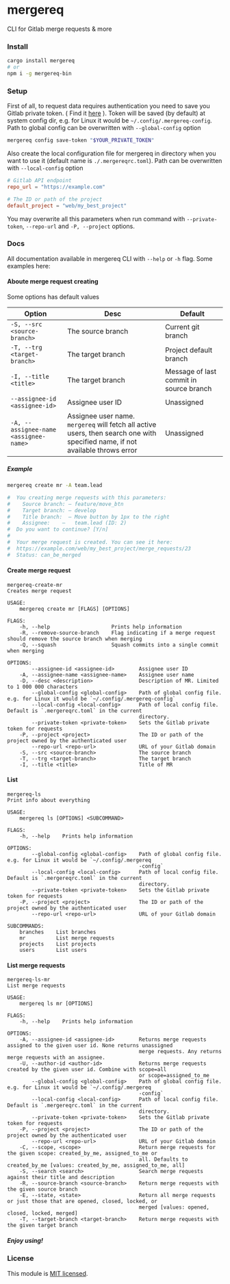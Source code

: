 # mergereq
CLI for Gitlab merge requests & more

### Install
```sh
cargo install mergereq
# or
npm i -g mergereq-bin
```


### Setup
First of all, to request data requires authentication you need to save you Gitlab private token.
( Find it [here](https://docs.gitlab.com/ee/user/profile/personal_access_tokens.html) ).
Token will be saved (by default) at system config dir, e.g. for Linux it would be `~/.config/.mergereq-config`. Path to global config can be overwritten with `--global-config` option
```sh
mergereq config save-token "$YOUR_PRIVATE_TOKEN"
```



Also create the local configuration file for mergereq in directory when you want to use it
(default name is `./.mergereqrc.toml`). Path can be overwritten with `--local-config` option
```toml
# Gitlab API endpoint
repo_url = "https://example.com"

# The ID or path of the project
default_project = "web/my_best_project"
```

You may overwrite all this parameters when run command with `--private-token`, `--repo-url` and `-P, --project` options.



### Docs
All documentation available in mergereq CLI with `--help` or `-h` flag. Some examples here:

#### Aboute merge request creating
Some options has default values

| Option                                | Desc                                                                                                                    | Default                                 |
|---------------------------------------|-------------------------------------------------------------------------------------------------------------------------|-----------------------------------------|
| `-S, --src <source-branch>`           | The source branch                                                                                                       | Current git branch                      |
| `-T, --trg <target-branch>`           | The target branch                                                                                                       | Project default branch                  |
| `-I, --title <title>`                 | The target branch                                                                                                       | Message of last commit in source branch |
| `--assignee-id <assignee-id>`         | Assignee user ID                                                                                                        | Unassigned                              |
| `-A, --assignee-name <assignee-name>` | Assignee user name. `mergereq` will fetch all active users, then search one with specified name, if not available throws error | Unassigned                              |


##### Example
```sh
mergereq create mr -A team.lead

#  You creating merge requests with this parameters:
#    Source branch: — feature/move_btn
#    Target branch: — develop
#    Title branch:  — Move button by 1px to the right
#    Assignee:    —   team.lead (ID: 2)
#  Do you want to continue? [Y/n]
#
#  Your merge request is created. You can see it here:
#  https://example.com/web/my_best_project/merge_requests/23
#  Status: can_be_merged

```

#### Create merge request
```
mergereq-create-mr
Creates merge request

USAGE:
    mergereq create mr [FLAGS] [OPTIONS]

FLAGS:
    -h, --help                    Prints help information
    -R, --remove-source-branch    Flag indicating if a merge request should remove the source branch when merging
    -Q, --squash                  Squash commits into a single commit when merging

OPTIONS:
        --assignee-id <assignee-id>        Assignee user ID
    -A, --assignee-name <assignee-name>    Assignee user name
    -D, --desc <description>               Description of MR. Limited to 1 000 000 characters
        --global-config <global-config>    Path of global config file. e.g. for Linux it would be `~/.config/.mergereq-config`
        --local-config <local-config>      Path of local config file. Default is `.mergereqrc.toml` in the current
                                           directory.
        --private-token <private-token>    Sets the Gitlab private token for requests
    -P, --project <project>                The ID or path of the project owned by the authenticated user
        --repo-url <repo-url>              URL of your Gitlab domain
    -S, --src <source-branch>              The source branch
    -T, --trg <target-branch>              The target branch
    -I, --title <title>                    Title of MR

```

#### List
```
mergereq-ls
Print info about everything

USAGE:
    mergereq ls [OPTIONS] <SUBCOMMAND>

FLAGS:
    -h, --help    Prints help information

OPTIONS:
        --global-config <global-config>    Path of global config file. e.g. for Linux it would be `~/.config/.mergereq
                                           -config`
        --local-config <local-config>      Path of local config file. Default is `.mergereqrc.toml` in the current
                                           directory.
        --private-token <private-token>    Sets the Gitlab private token for requests
    -P, --project <project>                The ID or path of the project owned by the authenticated user
        --repo-url <repo-url>              URL of your Gitlab domain

SUBCOMMANDS:
    branches    List branches
    mr          List merge requests
    projects    List projects
    users       List users
```



#### List merge requests
```
mergereq-ls-mr
List merge requests

USAGE:
    mergereq ls mr [OPTIONS]

FLAGS:
    -h, --help    Prints help information

OPTIONS:
    -A, --assignee-id <assignee-id>        Returns merge requests assigned to the given user id. None returns unassigned
                                           merge requests. Any returns merge requests with an assignee.
    -U, --author-id <author-id>            Returns merge requests created by the given user id. Combine with scope=all
                                           or scope=assigned_to_me
        --global-config <global-config>    Path of global config file. e.g. for Linux it would be `~/.config/.mergereq
                                           -config`
        --local-config <local-config>      Path of local config file. Default is `.mergereqrc.toml` in the current
                                           directory.
        --private-token <private-token>    Sets the Gitlab private token for requests
    -P, --project <project>                The ID or path of the project owned by the authenticated user
        --repo-url <repo-url>              URL of your Gitlab domain
    -C, --scope, <scope>                   Return merge requests for the given scope: created_by_me, assigned_to_me or
                                           all. Defaults to created_by_me [values: created_by_me, assigned_to_me, all]
    -S, --search <search>                  Search merge requests against their title and description
    -R, --source-branch <source-branch>    Return merge requests with the given source branch
    -E, --state, <state>                   Return all merge requests or just those that are opened, closed, locked, or
                                           merged [values: opened, closed, locked, merged]
    -T, --target-branch <target-branch>    Return merge requests with the given target branch
```



##### Enjoy using!

### License

This module is [MIT licensed](./LICENSE).
